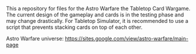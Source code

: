 This a repository for files for the Astro Warfare the Tabletop Card Wargame.
The current design of the gameplay and cards is in the testing phase and may change drastically.
For Tabletop Simulator, it is recommended to use a script that prevents stacking cards on top of each other.

Astro Warfare universe: https://sites.google.com/view/astro-warfare/main-page
